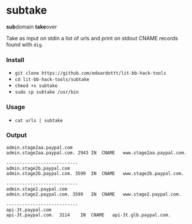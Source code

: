 # subtake

**sub**domain **take**over

Take as input on stdin a list of urls and print on stdout CNAME records found with `dig`.

### Install

- `git clone https://github.com/edoardottt/lit-bb-hack-tools`
- `cd lit-bb-hack-tools/subtake`
- `chmod +x subtake`
- `sudo cp subtake /usr/bin`

### Usage

- `cat urls | subtake`

### Output

```
admin.stage2aa.paypal.com
admin.stage2aa.paypal.com. 2943	IN	CNAME	www.stage2aa.paypal.com.

---------------------------
admin.stage2b.paypal.com
admin.stage2b.paypal.com. 3599	IN	CNAME	www.stage2b.paypal.com.

---------------------------
admin.stage2.paypal.com
admin.stage2.paypal.com. 3599	IN	CNAME	www.stage2.paypal.com.

---------------------------
api-3t.paypal.com
api-3t.paypal.com.	3114	IN	CNAME	api-3t.glb.paypal.com.
```
